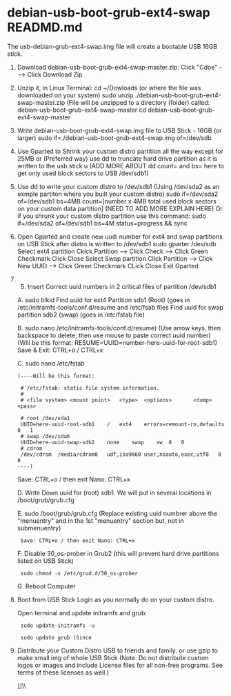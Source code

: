 # debian-usb-boot-grub-ext4-swap READMD.md

The usb-debian-grub-ext4-swap.img file will create a bootable USB 16GB stick.  
1. Download debian-usb-boot-grub-ext4-swap-master.zip:
	Click "Cdoe" ---> Click Download Zip

2. Unzip it, in Linux Terminal: 
    cd ~/Dowloads (or where the file was downloaded on your system)
    sudo unzip ./debian-usb-boot-grub-ext4-swap-master.zip 
    (File will be unzipped to a directory (folder) called: debian-usb-boot-grub-ext4-swap-master
    cd debian-usb-boot-grub-ext4-swap-master
    
3. Write debian-usb-boot-grub-ext4-swap.img file to USB Stick - 16GB (or larger)
    sudo if=./debian-usb-boot-grub-ext4-swap.img of=/dev/sdb

4. Use Gparted to Shrink your custom distro partition all the way except for 25MB or 
	(Preferred way) use dd to truncate hard drive partition as it is written to the usb stick u
  	(ADD MORE ABOUT dd count= and bs= here to get only used block sectors to USB /dev/sdb1)
	
5. Use dd to write your custom distro to /dev/sdb1 (Using /dev/sda2 as an exmple partiton where you built your custom distro)
    sudo if=/dev/sda2 of=/dev/sdb1 bs=4MB count=[number x 4MB total used block sectors on your custom data partition]
    (NEED TO ADD MORE EXPLAIN HERE)
    Or if you shrunk your custom distro partition use this command:
    sudo if=/dev/sda2 of=/dev/sdb1 bs=4M status=progress && sync

6. Open Gparted and create new uudi number for ext4 and swap partitions on USB Stick after distro is written to /dev/sdb1
    sudo gparter /dev/sdb
    Select ext4 partition
	    Ckick Partition --> Click Check	--> Click Green Checkmark
  	  Click Close
	  Select Swap partition
	    Click Partition --> Click New UUID --> Click Green Checkmark
	    CLick Close 
	  Exit Gparted
  
7. 5. Insert Correct uuid numbers in 2 critical files of partition /dev/sdb1

	A. sudo blkid 
		Find uuid for ext4 Partition sdb1 (Root) (goes in /etc/initramfs-tools/conf.d/resume and /etc/fsab files
		Find uuid for swap partition sdb2 (swap) (goes in /etc/fstab file)

	B. sudo nano /etc/initramfs-tools/conf.d/resume) (Use arrow keys, then backspace to delete, then use mouse to paste correct uuid number)
	   	(Will be this format: RESUME=UUID=number-here-uuid-for-root-sdb1)
		Save & Exit: CTRL+o / CTRL+x

	C. sudo nano /etc/fstab

	   (----Will be this format: 

		# /etc/fstab: static file system information.
		#
		# <file system> <mount point>   <type>  <options>       <dump>  <pass>
		
		# root /dev/sda1
		UUID=here-uuid-root-sdb1	/	ext4	errors=remount-ro,defaults	0	1
		# swap /dev/sda6
		UUID=here-uuid-swap-sdb2	none	swap	sw	0	0
		# cdrom
		/dev/cdrom	/media/cdrom0	udf,iso9660	user,noauto,exec,utf8	0	0
	   ----)

	Save: CTRL+o / then exit Nano: CTRL+x

	D. Write Down uuid for (root) sdb1. We will put in several locations in /boot/grub/grub.cfg

	E. sudo /boot/grub/grub.cfg 
		(Replace existing uuid numbrer above the "menuentry" and in the 1st "menuentry" section but, not in submenuentry)

		Save: CTRL+o / then exit Nano: CTRL+x

	F. Disable 30_os-prober in Grub2 (this will prevent hard drive partitions listed on USB Stick)

		sudo chmod -x /etc/grud.d/30_os-prober

	G. Reboot Computer

8. Boot from USB Stick
  Login as you normally do on your custom distro.
  
	Open terminal and update initramfs and grub:

		sudo update-initramfs -u

		sudo update grub (Since 

9. Distribute your Custom Distro USB to friends and family. or use gzip to make small img of whole USB Stick
	(Note: Do not distribute custom logos or images and include License files for all non-free programs. See terms of these licenses as well.)
      
     
     ]]\\\


